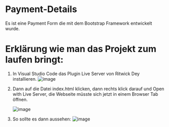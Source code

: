# Payment-Details
Es ist eine Payment Form die mit dem Bootstrap Framework entwickelt wurde.

# Erklärung wie man das Projekt zum laufen bringt:
1. In Visual Studio Code das Plugin Live Server von Ritwick Dey installieren.
   ![image](https://github.com/KhaledNessar/Payment-Details/assets/141129198/b977e360-4d5c-487e-85a0-673eee6ef529)
2. Dann auf die Datei index.html klicken, dann rechts klick darauf und Open with Live Server, die Webseite müsste sich jetzt in einem Browser Tab öffnen.
   
   ![image](https://github.com/KhaledNessar/Payment-Details/assets/141129198/9685e398-509e-4c64-814f-8c231a2087f4)
4. So sollte es dann aussehen:
   ![image](https://github.com/KhaledNessar/Payment-Details/assets/141129198/463f075c-0085-475c-8e59-348ecaa1919d)




 
